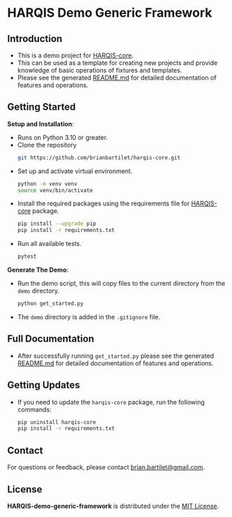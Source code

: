 # HARQIS Demo Generic Framework

## Introduction

- This is a demo project for [HARQIS-core](https://github.com/brianbartilet/harqis-core). 
- This can be used as a template for creating new projects and provide knowledge of basic operations of fixtures and templates.
- Please see the generated [README.md](demo/README.md) for detailed documentation of features and operations.

## Getting Started
**Setup and Installation**:
   - Runs on Python 3.10 or greater.
   - Clone the repository
      ```sh
      git https://github.com/brianbartilet/harqis-core.git
      ```
   - Set up and activate virtual environment.
      ```sh
      python -m venv venv
      source venv/bin/activate
      ```
   - Install the required packages using the requirements file for [HARQIS-core](https://github.com/brianbartilet/harqis-core) package.
      ```sh
      pip install --upgrade pip
      pip install -r requirements.txt
      ```
- Run all available tests.
     ```sh
     pytest
     ```
**Generate The Demo**:     
- Run the demo script, this will copy files to the current directory from the `demo` directory.
     ```sh
     python get_started.py
     ```
- The `demo` directory is added in the `.gitignore` file.
## Full Documentation
- After successfully running `get_started.py` please see the generated [README.md](demo/README.md) for detailed documentation of features and operations.

## Getting Updates

- If you need to update the `harqis-core` package, run the following commands:
   ```bash
   pip uninstall harqis-core
   pip install -r requirements.txt
   ```
## Contact

For questions or feedback, please contact [brian.bartilet@gmail.com](mailto:brian.bartilet@gmail.com).

## License

**HARQIS-demo-generic-framework** is distributed under the [MIT License](LICENSE).